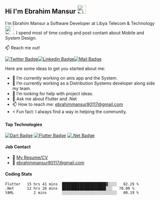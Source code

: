 
## Hi I'm Ebrahim Mansur <img src="https://user-images.githubusercontent.com/1303154/88677602-1635ba80-d120-11ea-84d8-d263ba5fc3c0.gif" width="28px" alt="hi">

I'm Ebrahim Mansur a Software Developer at Libya Telecom & Technology  <img src="https://pbs.twimg.com/profile_images/783335007733551105/UGJj5hBK_400x400.jpg" width="28px" alt="hi">. I spend most of time coding and post contant about Mobile and System Design.

:mailbox: Reach me out!

[![Twitter Badge](https://img.shields.io/badge/-@Ebrahim90117-1ca0f1?style=flat&labelColor=1ca0f1&logo=twitter&logoColor=white&link=https://twitter.com/Ipenywis)](https://twitter.com/Ebrahim90117)[![Linkedin Badge](https://img.shields.io/badge/-Ebrahim-0e76a8?style=flat&labelColor=0e76a8&logo=linkedin&logoColor=white)](https://linkedin.com/in/ebrahim-mansur-51b526202)[![Mail Badge](https://img.shields.io/badge/-Ebrahim-c0392b?style=flat&labelColor=c0392b&logo=gmail&logoColor=white)](mailto:ebrahimmansur90117@gmail.com)

Here are some ideas to get you started about me:

- 🔭 I’m currently working on anis app and the System.
- 🌱 I’m currently working as a Distribution Systems developer along side my team.
- 🤔 I’m looking for help with project ideas.
- 💬 Ask me about Flutter and .Net
- 📫 How to reach me: ebrahimmansur90117@gmail.com
- ⚡ Fun fact: I always find a way in helping the community.

#### Top Technologies

<!-- TODO: Make technologies links takes you to repositories -->

[![Dart Badge](https://img.shields.io/badge/-Dart-61DBFB?style=for-the-badge&labelColor=black&logo=dart&logoColor=61DBFB)](#) [![Flutter Badge](https://img.shields.io/badge/-Flutter-007acc?style=for-the-badge&labelColor=black&logo=flutter&logoColor=007acc)](#) [![.Net Badge](https://img.shields.io/badge/-.Net-652076?style=for-the-badge&labelColor=black&logo=.Net&logoColor=652076)](#)


#### Job Contact 
- :paperclip: [My Resume/CV](https://github.com/ebrahimmansur/ebrahimmansur/blob/master/resumes/Resume.pdf)
- :email: ebrahimmansur90117@gmail.com

#### Coding Stats

<!--START_SECTION:waka-->
```text
Flutter   15 hrs 41 mins  ████████████████████▓░░░░   82.29 % 
.Net      12 hrs 20 mins  ████████████████████░░░   70.00 % 
YAML         2 mins       ░░░░░░░░░░░░░░░░░░░░░░░░░   00.19 % 
```
<!--END_SECTION:waka-->

